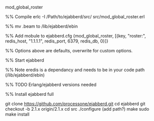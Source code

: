 mod_global_roster

%% Compile
erlc -I /Path/to/ejabberd/src/ src/mod_global_roster.erl

%% mv .beam to /lib/ejabberd/ebin

%% Add mobule to ejabberd.cfg
  {mod_global_roster, [{key, "roster:", redis_host, "1.1.1.1", redis_port, 6379, redis_db, 0}]}

%% Options above are defaults, overwrite for custom options.

%% Start ejabberd

%% Note eredis is a dependancy and needs to be in your code path (/lib/ejabberd/ebin)

%% TODO Erlang/ejabberd versions needed

%% Install ejabberd full

git clone https://github.com/processone/ejabberd.git
cd ejabberd
git checkout -b 2.1.x origin/2.1.x
cd src
./configure (add path?)
make
sudo make install
